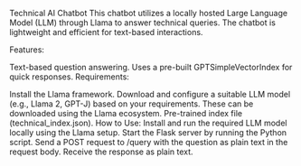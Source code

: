 Technical AI Chatbot
This chatbot utilizes a locally hosted Large Language Model (LLM) through Llama to answer technical queries. The chatbot is lightweight and efficient for text-based interactions.

Features:

Text-based question answering.
Uses a pre-built GPTSimpleVectorIndex for quick responses.
Requirements:

Install the Llama framework.
Download and configure a suitable LLM model (e.g., Llama 2, GPT-J) based on your requirements. These can be downloaded using the Llama ecosystem.
Pre-trained index file (technical_index.json).
How to Use:
Install and run the required LLM model locally using the Llama setup.
Start the Flask server by running the Python script.
Send a POST request to /query with the question as plain text in the request body.
Receive the response as plain text.
